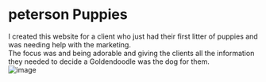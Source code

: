 # peterson Puppies  
I created this website for a client who just had their first litter of puppies and was needing help with the marketing.  
The focus was and being adorable and giving the clients all the information they needed to decide a Goldendoodle was the dog for them.  
![image](https://user-images.githubusercontent.com/43457107/99707745-1b659f00-2a5a-11eb-9c15-e13838fd0586.png)
